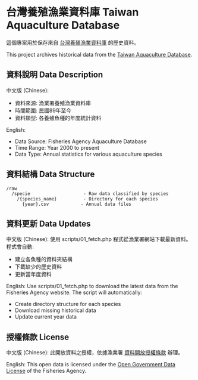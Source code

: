 # 台灣養殖漁業資料庫 Taiwan Aquaculture Database

這個專案用於保存來自 [台灣養殖漁業資料庫](https://fadopen.fa.gov.tw/fadopen/service/qrySpeciesSummaryYearlyReport.htmx) 的歷史資料。

This project archives historical data from the [Taiwan Aquaculture Database](https://fadopen.fa.gov.tw/fadopen/service/qrySpeciesSummaryYearlyReport.htmx).

## 資料說明 Data Description

中文版 (Chinese):
* 資料來源: 漁業署養殖漁業資料庫
* 時間範圍: 民國89年至今
* 資料類型: 各養殖魚種的年度統計資料

English:
* Data Source: Fisheries Agency Aquaculture Database
* Time Range: Year 2000 to present
* Data Type: Annual statistics for various aquaculture species

## 資料結構 Data Structure

```
/raw
  /specie                    - Raw data classified by species
    /{species_name}          - Directory for each species
      {year}.csv            - Annual data files
```

## 資料更新 Data Updates

中文版 (Chinese):
使用 scripts/01_fetch.php 程式從漁業署網站下載最新資料。程式會自動:
* 建立各魚種的資料夾結構
* 下載缺少的歷史資料
* 更新當年度資料

English:
Use scripts/01_fetch.php to download the latest data from the Fisheries Agency website. The script will automatically:
* Create directory structure for each species
* Download missing historical data
* Update current year data

## 授權條款 License

中文版 (Chinese):
此開放資料之授權，依據漁業署 [資料開放授權條款](https://data.gov.tw/license) 辦理。

English:
This open data is licensed under the [Open Government Data License](https://data.gov.tw/license) of the Fisheries Agency.
